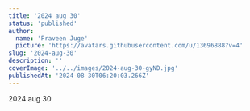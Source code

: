 ```yaml
---
title: '2024 aug 30'
status: 'published'
author:
  name: 'Praveen Juge'
  picture: 'https://avatars.githubusercontent.com/u/13696888?v=4'
slug: '2024-aug-30'
description: ''
coverImage: '../../images/2024-aug-30-gyND.jpg'
publishedAt: '2024-08-30T06:20:03.266Z'
---
```


2024 aug 30